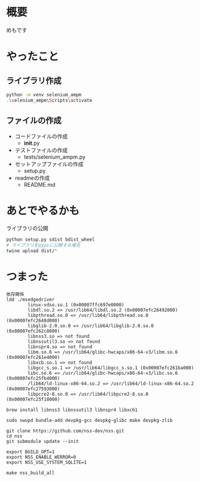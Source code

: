 # 概要

めもです

# やったこと

## ライブラリ作成

```sh
python -m venv selenium_ampm
.\selenium_ampm\Scripts\activate
```

## ファイルの作成

- コードファイルの作成
  - __init__.py
- テストファイルの作成
  - tests/selenium_ampm.py
- セットアップファイルの作成
  - setup.py
- readmeの作成
  - README.md


# あとでやるかも

ライブラリの公開

```sh
python setup.py sdist bdist_wheel
# ライブラリをpypiに公開する場合
twine upload dist/*
```

# つまった

```
依存関係
ldd ./msedgedriver 
        linux-vdso.so.1 (0x00007ffc697e0000)
        libdl.so.2 => /usr/lib64/libdl.so.2 (0x00007efc26492000)
        libpthread.so.0 => /usr/lib64/libpthread.so.0 (0x00007efc2648d000)
        libglib-2.0.so.0 => /usr/lib64/libglib-2.0.so.0 (0x00007efc262c8000)
        libnss3.so => not found
        libnssutil3.so => not found
        libnspr4.so => not found
        libm.so.6 => /usr/lib64/glibc-hwcaps/x86-64-v3/libm.so.6 (0x00007efc261e4000)
        libxcb.so.1 => not found
        libgcc_s.so.1 => /usr/lib64/libgcc_s.so.1 (0x00007efc261ba000)
        libc.so.6 => /usr/lib64/glibc-hwcaps/x86-64-v3/libc.so.6 (0x00007efc25fb4000)
        /lib64/ld-linux-x86-64.so.2 => /usr/lib64/ld-linux-x86-64.so.2 (0x00007efc27593000)
        libpcre2-8.so.0 => /usr/lib64/libpcre2-8.so.0 (0x00007efc25f18000)
```

```
brew install libnss3 libnssutil3 libnspr4 libxcb1

sudo swupd bundle-add devpkg-gcc devpkg-glibc make devpkg-zlib

git clone https://github.com/nss-dev/nss.git
cd nss
git submodule update --init

export BUILD_OPT=1
export NSS_ENABLE_WERROR=0
export NSS_USE_SYSTEM_SQLITE=1

make nss_build_all
```
